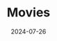 ---
title: 'Movies'
date: 2024-07-26
type: landing

design:
  spacing: '5rem'
  

sections:
  - block: markdown
    id: section-0
    content:
      title: Movies
      text:
        

  - block: markdown
    id: section-1
    content:
      title: Protostellar disks in a star formation simulation
      subtitle: A subtitle
      text: 
        <iframe width="675" height="380" src="https://www.youtube.com/embed/Ph89q3FRI5o" title="Protostellar Disks" frameborder="0" allow="accelerometer; autoplay; clipboard-write; encrypted-media; gyroscope; picture-in-picture; web-share" referrerpolicy="strict-origin-when-cross-origin" allowfullscreen></iframe> 
        This is a movie following a 0.1 pc sized box around the maximum density in a star formation simulation. 

  - block: markdown
    id: section-2
    content:
      title: A galaxy in the FIRE simulations
      subtitle: A subtitle
      text: 
        <iframe width="675" height="380" src="https://www.youtube.com/embed/Ph89q3FRI5o" title="Protostellar Disks" frameborder="0" allow="accelerometer; autoplay; clipboard-write; encrypted-media; gyroscope; picture-in-picture; web-share" referrerpolicy="strict-origin-when-cross-origin" allowfullscreen></iframe> 
        Here's a zoomed in version --
        <iframe width="675" height="380" src="https://www.youtube.com/embed/Ph89q3FRI5o" title="Protostellar Disks" frameborder="0" allow="accelerometer; autoplay; clipboard-write; encrypted-media; gyroscope; picture-in-picture; web-share" referrerpolicy="strict-origin-when-cross-origin" allowfullscreen></iframe> 
        AboutasdgggasfadgAdd any **markdown** formatted content here - text, images, videos, galleries - and even HTML code!
        Add your Section 2 content here...
        <br> 
        Add Add
        
        
    
---